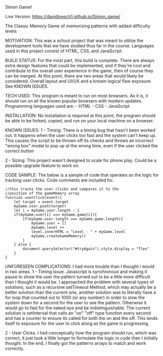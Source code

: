 Simon Game!


Live Version:
https://davidloesch1.github.io/Simon_game/


The Classic Memory Game of memorizing patterns with added difficulty levels

MOTIVATION:
This was a school project that was meant to utilize the development tools that we have studied thus far in the course.  Languages used in this project consist of HTML, CSS, and JavaScript.  

BUILD STATUS:
For the most part, this build is complete.  There are always extra design features that could be implemented, and if they're cool and contribute to the overall user experience in the game, then of course they can be merged.  At this point, there are two areas that would likely be considered.  Overall layout and UI/UX and a known logical flaw exposure.  See KNOWN ISSUES.

TECH USED:
This program is meant to run on most browsers.  As it is, it should run on all the known popular browsers with modern updates.  Programming languages used are:
    - HTML
    - CSS 
    - JavaScript

INSTALLATION: 
No installation is required at this point, the program should be able to be forked, copied, and run on your local machine on a browser.

KNOWN ISSUES:
1 - Timing:  There is a timing bug that hasn't been worked out.  It happens when the user clicks too fast and the system can't keep up.  This causes the script to be thrown off its checks and throws an incorrect "wrong box" modal to pop up at the wrong time, even if the user clicked the correct button

2 - Sizing:  This project wasn't designed to scale for phone play.  Could be a possible upgrade feature to work on.

CODE SAMPLE: The below is a sample of code that operates as the logic for tracking user clicks.  Code comments are included for.


```
//this tracks the user clicks and compares it to the 
//position of the gameMemory array
function userClick(event){
    let target = event.target
    myGame.user.push(target)
    let i = myGame.user.length - 1
    if(myGame.user[i] === myGame.game[i]){
        if(myGame.user.length === myGame.game.length){
            myGame.user = []
            myGame.level ++
            level.innerHTML = "Level - " + myGame.level
            myGame.createGameMemory()
        }
    } else {
        document.querySelector("#tryAgain").style.display = "flex"
    }
}
```
UNFORESEEN COMPLICATIONS: I had more trouble than I thought I would in two areas.
1 - Timing issue.  Javascript is synchronous and making it pause to show the user the pattern turned out to be a little more difficult than I thought it would be.  I approached the problem with several types of solutions, such as a recursive setTimeout Method, which may actually be a better solution than the current one, another solution was to literally have a for loop that counted out to 1000 (or any number) in order to slow the system down for a second for the user to see the pattern.  Otherwise it would go to fast for the naked eye and be indistinguishable.  The current solution is setInterval that calls an "on" "off" type function every second and has a counter to ensure its called for both the on and the off.  This lends itself to exposure for the user to click along as the game is progressing.

2 - User Clicks.  I had conceptually how the program should run, which was correct, it just took a little longer to formulate the logic in code than I initially thought.  In the end, I finally got the patterns arrays to match and work correctly.
